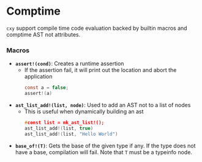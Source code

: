# Comptime

`cxy` support compile time code evaluation backed by builtin macros and comptime AST not
attributes.

### Macros

- **`assert!(cond)`**: Creates a runtime assertion
    - If the assertion fail, it will print out the location and abort the application
      ```c
      const a = false;
      assert!(a)
      ```
- **`ast_list_add!(list, node)`**: Used to add an AST not to a list of nodes
    - This is useful when dynamically building an ast
      ```c
      #const list = mk_ast_list!();
      ast_list_add!(list, true)
      ast_list_add!(list, "Hello World")
      ```
- **`base_of!(T)`**: Gets the base of the given type if any. If the type does not have
  a base, compilation will fail. Note that `T` must be a typeinfo node.